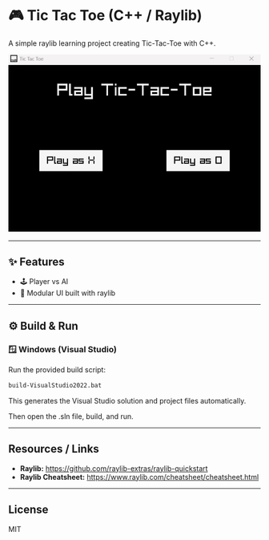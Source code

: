 # 🎮 Tic Tac Toe (C++ / Raylib)

A simple raylib learning project creating Tic-Tac-Toe with C++.

![Gameplay Screenshot](resources/example.gif)

---

## ✨ Features
- 🕹️ Player vs AI
- 🧩 Modular UI built with raylib

---

## ⚙️ Build & Run

### 🪟 Windows (Visual Studio)
Run the provided build script:
```bash
build-VisualStudio2022.bat 
```
This generates the Visual Studio solution and project files automatically.

Then open the .sln file, build, and run.

---

## Resources / Links

* **Raylib:** https://github.com/raylib-extras/raylib-quickstart
* **Raylib Cheatsheet:** https://www.raylib.com/cheatsheet/cheatsheet.html

---

## License

MIT

